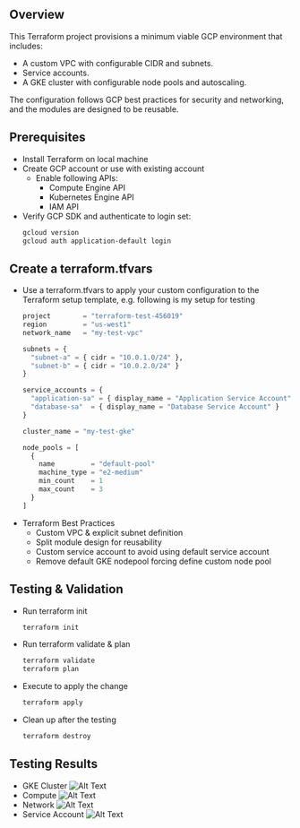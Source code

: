 ## Overview
This Terraform project provisions a minimum viable GCP environment that includes:
- A custom VPC with configurable CIDR and subnets.
- Service accounts.
- A GKE cluster with configurable node pools and autoscaling.

The configuration follows GCP best practices for security and networking, and the modules are designed to be reusable.

## Prerequisites
- Install Terraform on local machine
- Create GCP account or use with existing account
  - Enable following APIs:
    - Compute Engine API
    - Kubernetes Engine API
    - IAM API
- Verify GCP SDK and authenticate to login set:
  ```bash
  gcloud version
  gcloud auth application-default login
## Create a terraform.tfvars
- Use a terraform.tfvars to apply your custom configuration to the Terraform setup template, e.g. following is my setup for testing
  ```terraform
  project        = "terraform-test-456019"
  region         = "us-west1"
  network_name   = "my-test-vpc"

  subnets = {
    "subnet-a" = { cidr = "10.0.1.0/24" },
    "subnet-b" = { cidr = "10.0.2.0/24" }
  }

  service_accounts = {
    "application-sa" = { display_name = "Application Service Account" },
    "database-sa"  = { display_name = "Database Service Account" }
  }

  cluster_name = "my-test-gke"

  node_pools = [
    {
      name         = "default-pool"
      machine_type = "e2-medium"
      min_count    = 1
      max_count    = 3
    }
  ]
- Terraform Best Practices
  - Custom VPC & explicit subnet definition
  - Split module design for reusability
  - Custom service account to avoid using default service account
  - Remove default GKE nodepool forcing define custom node pool

## Testing & Validation
- Run terraform init
  ```bash
  terraform init
- Run terraform validate & plan
  ```bash
  terraform validate
  terraform plan
- Execute to apply the change
  ```bash
  terraform apply
- Clean up after the testing
  ```bash
  terraform destroy

## Testing Results
- GKE Cluster
![Alt Text](images/GKE.png)
- Compute 
![Alt Text](images/Compute.png)
- Network
![Alt Text](images/VPC.png)
- Service Account
![Alt Text](images/SA.png)
